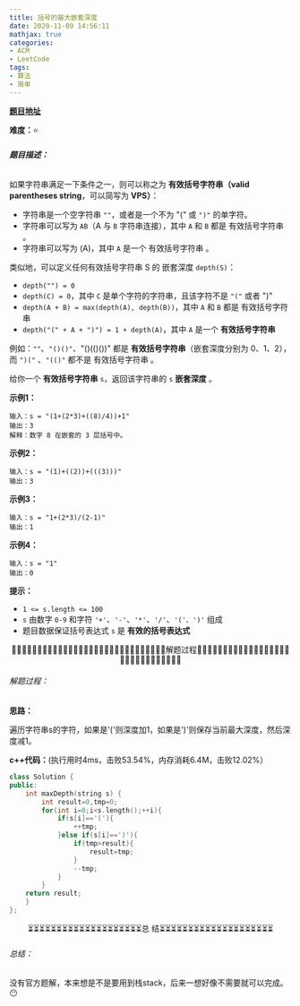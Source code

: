 ```yaml
---
title: 括号的最大嵌套深度
date: 2020-11-09 14:56:11
mathjax: true
categories:
- ACM
- LeetCode
tags:
- 算法
- 简单
---
```


[**题目地址**](https://leetcode-cn.com/problems/maximum-nesting-depth-of-the-parentheses/)

**难度：**⭐

###### **题目描述：**

如果字符串满足一下条件之一，则可以称之为 **有效括号字符串（valid parentheses string**，可以简写为 **VPS）**：

- 字符串是一个空字符串 `""`，或者是一个不为 "(" 或 `")"` 的单字符。
- 字符串可以写为 `AB`（A 与 `B` 字符串连接），其中 `A` 和 `B` 都是 有效括号字符串 。
- 字符串可以写为 (A)，其中 `A` 是一个 有效括号字符串 。

类似地，可以定义任何有效括号字符串 S 的 嵌套深度 `depth(S)`：

- `depth("") = 0`
- `depth(C) = 0`，其中 `C` 是单个字符的字符串，且该字符不是 `"("` 或者 ")"
- `depth(A + B) = max(depth(A), depth(B))`，其中 `A` 和 `B` 都是 有效括号字符串
- `depth("(" + A + ")") = 1 + depth(A)`，其中 `A` 是一个 **有效括号字符串**

例如：`""`、`"()()"`、"()(()())" 都是 **有效括号字符串**（嵌套深度分别为 0、1、2），而 `")("` 、`"(()"` 都不是 有效括号字符串 。

给你一个 **有效括号字符串** `s`，返回该字符串的 `s` **嵌套深度** 。

<!-- more -->

**示例1：**

```
输入：s = "(1+(2*3)+((8)/4))+1"
输出：3
解释：数字 8 在嵌套的 3 层括号中。
```

**示例2：**

```
输入：s = "(1)+((2))+(((3)))"
输出：3
```

**示例3：**

```
输入：s = "1+(2*3)/(2-1)"
输出：1
```

**示例4：**

```
输入：s = "1"
输出：0
```

**提示：**

- `1 <= s.length <= 100`
- `s` 由数字 `0-9` 和字符 `'+'`、`'-'`、`'*'`、`'/'`、`'('、')'` 组成
- 题目数据保证括号表达式 `s` 是 **有效的括号表达式**

<center>🙋‍♂️🙋‍♂️🙋‍♂️🙋‍♂️🙋‍♂️🙋‍♂️🙋‍♂️🙋‍♂️🙋‍♂️🙋‍♂️🙋‍♂️🙋‍♂️🙋‍♂️🙋‍♂️🙋‍♂️解题过程🙋‍♂️🙋‍♂️🙋‍♂️🙋‍♂️🙋‍♂️🙋‍♂️🙋‍♂️🙋‍♂️🙋‍♂️🙋‍♂️🙋‍♂️🙋‍♂️🙋‍♂️🙋‍♂️🙋‍♂️</center>

###### 解题过程：

**思路：**

遍历字符串s的字符，如果是'('则深度加1，如果是')'则保存当前最大深度，然后深度减1。

**c++代码：**(执行用时4ms，击败53.54%，内存消耗6.4M，击败12.02%）

```c++
class Solution {
public:
    int maxDepth(string s) {
        int result=0,tmp=0;
        for(int i=0;i<s.length();++i){
            if(s[i]=='('){
                ++tmp;
            }else if(s[i]==')'){
                if(tmp>result){
                    result=tmp;
                }
                --tmp;
            }
        }
    return result;
    }
};
```



<center>⏳⏳⏳⏳⏳⏳⏳⏳⏳⏳⏳⏳⏳⏳⏳⏳⏳⏳⏳⏳总 结⏳⏳⏳⏳⏳⏳⏳⏳⏳⏳⏳⏳⏳⏳⏳⏳⏳⏳⏳⏳</center>

###### 总结：

没有官方题解，本来想是不是要用到栈stack，后来一想好像不需要就可以完成。😶